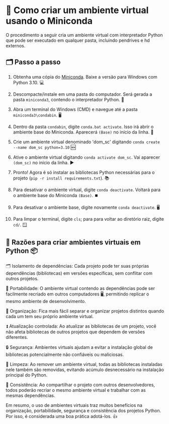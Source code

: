 # 🐍 Como criar um ambiente virtual usando o Miniconda 

O procedimento a seguir cria um ambiente virtual com interpretador Python que pode ser executado em qualquer pasta, incluindo pendrives e hd externos.
 
## 🗂️ Passo a passo

1) Obtenha uma cópia do [Miniconda](https://docs.conda.io/en/latest/miniconda.html). Baixe a versão para Windows com Python 3.10. 💻

2) Descompacte/instale em uma pasta do computador. Será gerada a pasta `miniconda3`, contendo o interpretador Python. 📁

3) Abra um terminal do Windows (CMD) e navegue até a pasta `miniconda3\condabin`. 🖥 

4) Dentro da pasta `condabin`, digite `conda.bat activate`. Isso irá abrir o ambiente base do Miniconda. Aparecerá `(Base)` no início da linha. 🐍

5) Crie um ambiente virtual denominado 'dom_sc' digitando `conda create --name dom_sc python=3.10` 🆕

6) Ative o ambiente virtual digitando `conda activate dom_sc`. Vai aparecer `(dom_sc)` no início da linha. ▶️

7) Pronto! Agora é só instalar as bibliotecas Python necessárias para o projeto (`pip -r install requirements.txt`). 📚

8) Para desativar o ambiente virtual, digite `conda deactivate`. Voltará para o ambiente base do Miniconda `(Base)`. ⏹️

9) Para desativar o ambiente base, digite novamente `conda deactivate`. 🖥️

10) Para limpar o terminal, digite `cls`; para para voltar ao diretório raiz, digite `cd/`. 🪟

## 🐍 Razões para criar ambientes virtuais em Python 📦 

🗂️ Isolamento de dependências: Cada projeto pode ter suas próprias dependências (bibliotecas) em versões específicas, sem conflitar com outros projetos.

🚚 Portabilidade: O ambiente virtual contendo as dependências pode ser facilmente recriado em outros computadores 🖥️, permitindo replicar o mesmo ambiente de desenvolvimento.

📁 Organização: Fica mais fácil separar e organizar projetos distintos quando cada um tem seu próprio ambiente virtual. 

⏫ Atualização controlada: Ao atualizar as bibliotecas de um projeto, você não afeta bibliotecas de outros projetos que dependem de versões diferentes.

🔒 Segurança: Ambientes virtuais ajudam a evitar a instalação global de bibliotecas potencialmente não confiáveis ou maliciosas.

🧹 Limpeza: Ao remover um ambiente virtual, todas as bibliotecas instaladas nele também são removidas, evitando acúmulo desnecessário na instalação principal do Python.

🤝 Consistência: Ao compartilhar o projeto com outros desenvolvedores, todos poderão recriar o mesmo ambiente virtual e trabalhar com as mesmas dependências.

Em resumo, o uso de ambientes virtuais traz muitos benefícios na organização, portabilidade, segurança e consistência dos projetos Python. Por isso, é considerada uma boa prática adotá-los. 👍
